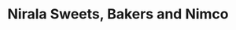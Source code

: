 ---
title: "Nirala Sweets, Bakers and Nimco"
url: /karachi/nirala-sweets-bakers-and-nimco/
shop: bakery
---